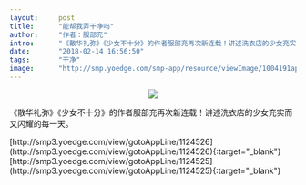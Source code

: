 ```yaml
---
layout:     post
title:      "能帮我弄干净吗"
author:     "作者：服部充"
intro:      "《散华礼弥》《少女不十分》的作者服部充再次新连载！讲述洗衣店的少女充实而又闪耀的每一天。"
date:       "2018-02-14 16:56:50"
tags:       "干净"
image:      "http://smp.yoedge.com/smp-app/resource/viewImage/1004191appline.png"
---
```

<div style="text-align: center">
<p><img src="http://smp.yoedge.com/smp-app/resource/viewImage/1004191appline.png"/></p>
</div>
<p class="post-meta">
<span>《散华礼弥》《少女不十分》的作者服部充再次新连载！讲述洗衣店的少女充实而又闪耀的每一天。</span>
</p>
[http://smp3.yoedge.com/view/gotoAppLine/1124526](http://smp3.yoedge.com/view/gotoAppLine/1124526){:target="_blank"}
[http://smp3.yoedge.com/view/gotoAppLine/1124525](http://smp3.yoedge.com/view/gotoAppLine/1124525){:target="_blank"}



